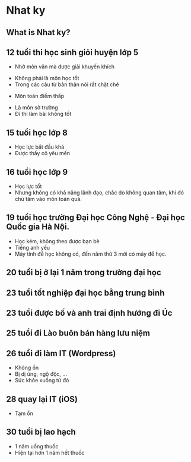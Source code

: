 # Nhat ky

## What is Nhat ky?

## 12 tuổi thi học sinh giỏi huyện lớp 5
- Nhờ môn văn mà được giải khuyến khích
+ Không phải là môn học tốt
+ Trong các câu từ bản thân nói rất chặt chẽ

- Môn toán điểm thấp
+ Là môn sở trường
+ Đi thi làm bài không tốt

## 15 tuổi học lớp 8
- Học lực bắt đầu khá
- Được thầy cô yêu mến

## 16 tuổi học lớp 9
- Học lực tốt
- Nhưng không có khả năng lãnh đạo, chắc do không quan tâm, khi đó chú tâm vào môn toán quá.

## 19 tuổi học trường Đại học Công Nghệ - Đại học Quốc gia Hà Nội.
- Học kém, không theo được bạn bè
- Tiếng anh yếu
- Máy tính để học không có, đến năm thứ 3 mới có máy để học.

## 20 tuổi bị ở lại 1 năm trong trường đại học

## 23 tuổi tốt nghiệp đại học bằng trung bình

## 23 tuổi được bố và anh trai định hướng đi Úc
## 25 tuổi đi Lào buôn bán hàng lưu niệm
## 26 tuổi đi làm IT (Wordpress)
- Không ổn
- Bị dị ứng, ngộ độc, ...
- Sức khỏe xuống từ đó

## 28 quay lại IT (iOS)
- Tạm ổn

## 30 tuổi bị lao hạch
- 1 năm uống thuốc
- Hiện tại hơn 1 năm hết thuốc
